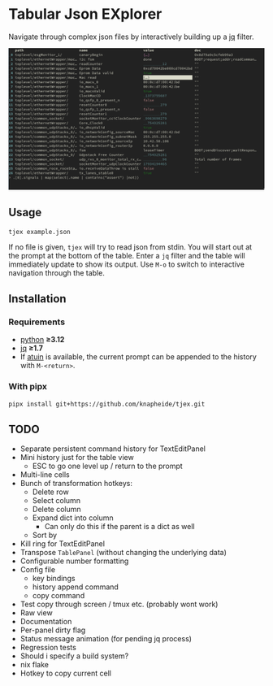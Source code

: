 # Tabular Json EXplorer

Navigate through complex json files by interactively building up a [jq](https://jqlang.org) filter.

![demo image](doc/demo.png)

## Usage

```shell
tjex example.json
```

If no file is given, `tjex` will try to read json from stdin.
You will start out at the prompt at the bottom of the table.
Enter a `jq` filter and the table will immediately update to show its output.
Use `M-o` to switch to interactive navigation through the table.

## Installation

### Requirements

* [python](https://www.python.org) __≥3.12__
* [jq](https://jqlang.org) __≥1.7__
* If [atuin](https://atuin.sh) is available, the current prompt can be appended to the history with `M-<return>`.

### With pipx

```shell
pipx install git+https://github.com/knapheide/tjex.git
```

## TODO
* Separate persistent command history for TextEditPanel
* Mini history just for the table view
  * ESC to go one level up / return to the prompt
* Multi-line cells
* Bunch of transformation hotkeys:
  * Delete row
  * Select column
  * Delete column
  * Expand dict into column
    * Can only do this if the parent is a dict as well
  * Sort by
* Kill ring for TextEditPanel
* Transpose `TablePanel` (without changing the underlying data)
* Configurable number formatting
* Config file
  * key bindings
  * history append command
  * copy command
* Test copy through screen / tmux etc. (probably wont work)
* Raw view
* Documentation
* Per-panel dirty flag
* Status message animation (for pending jq process)
* Regression tests
* Should i specify a build system?
* nix flake
* Hotkey to copy current cell
